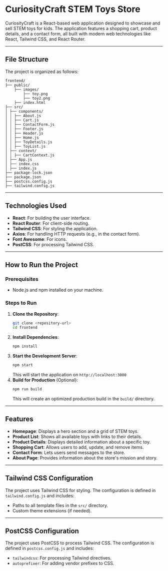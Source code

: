# CuriosityCraft STEM Toys Store

CuriosityCraft is a React-based web application designed to showcase and sell STEM toys for kids. The application features a shopping cart, product details, and a contact form, all built with modern web technologies like React, Tailwind CSS, and React Router.

---

## File Structure

The project is organized as follows:

```
frontend/
├── public/
    ├── images/
        ├── toy.png
        ├── toy2.png
    ├── index.html
├── src/
│ ├── components/
│ │ ├── About.js
│ │ ├── Cart.js
│ │ ├── ContactForm.js
│ │ ├── Footer.js
│ │ ├── Header.js
│ │ ├── Home.js
│ │ ├── ToyDetails.js
│ │ ├── ToyList.js
│ ├── context/
│ │ ├── CartContext.js
│ ├── App.js
│ ├── index.css
│ ├── index.js
├── package-lock.json
├── package.json
├── postcss.config.js
├── tailwind.config.js
```

---

## Technologies Used

- **React**: For building the user interface.
- **React Router**: For client-side routing.
- **Tailwind CSS**: For styling the application.
- **Axios**: For handling HTTP requests (e.g., in the contact form).
- **Font Awesome**: For icons.
- **PostCSS**: For processing Tailwind CSS.

---

## How to Run the Project

### Prerequisites
- Node.js and npm installed on your machine.

### Steps to Run

1. **Clone the Repository**:
   ```bash
   git clone <repository-url>
   cd frontend
   ```
2. **Install Dependencies**:
    ```bash
    npm install
    ```
3. **Start the Development Server**:
    ```bash
    npm start
    ```
    This will start the application on
    `http://localhost:3000`
4. **Build for Production** (Optional):
    ```bash
    npm run build
    ```
    This will create an optimized production build in the `build/` directory.

---

## Features
- **Homepage**: Displays a hero section and a grid of STEM toys.
- **Product List**: Shows all available toys with links to their details.
- **Product Details**: Displays detailed information about a specific toy.
- **Shopping Cart**: Allows users to add, update, and remove items.
- **Contact Form**: Lets users send messages to the store.
- **About Page**: Provides information about the store's mission and story.

---

## Tailwind CSS Configuration
The project uses Tailwind CSS for styling. The configuration is defined in `tailwind.config.js` and includes:

- Paths to all template files in the `src/` directory.
- Custom theme extensions (if needed).

---
## PostCSS Configuration

The project uses PostCSS to process Tailwind CSS. The configuration is defined in `postcss.config.js` and includes:

- `tailwindcss`: For processing Tailwind directives.
- `autoprefixer`: For adding vendor prefixes to CSS.